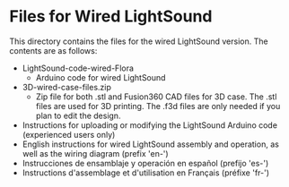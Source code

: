 # Files for Wired LightSound
This directory contains the files for the wired LightSound version. The contents are as follows:
- LightSound-code-wired-Flora
    - Arduino code for wired LightSound
- 3D-wired-case-files.zip
    - Zip file for both .stl and Fusion360 CAD files for 3D case. The .stl files are used for 3D printing. The .f3d files are only needed if you plan to edit the design.
- Instructions for uploading or modifying the LightSound Arduino code (experienced users only)
- English instructions for wired LightSound assembly and operation, as well as the wiring diagram (prefix 'en-')
- Instrucciones de ensamblaje y operación en español (prefijo 'es-')
- Instructions d'assemblage et d'utilisation en Français (préfixe 'fr-')